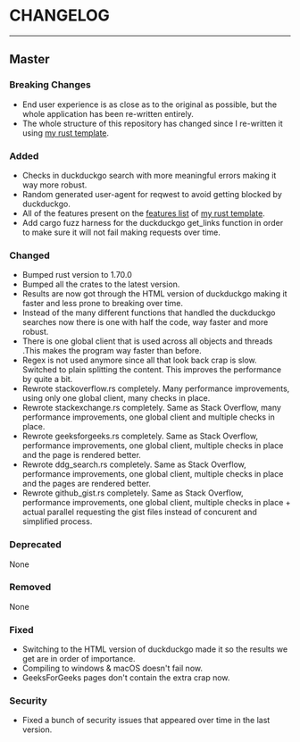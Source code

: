 # CHANGELOG

---

## Master

### Breaking Changes

- End user experience is as close as to the original as possible, but the whole
  application has been re-written entirely.
- The whole structure of this repository has changed since I re-written it using
  [my rust template](https://github.com/Obscurely/RustTemplate).

### Added

- Checks in duckduckgo search with more meaningful errors making it way more
  robust.
- Random generated user-agent for reqwest to avoid getting blocked by
  duckduckgo.
- All of the features present on the
  [features list](https://obscurely.github.io/RustTemplate/template/FEATURES.html)
  of [my rust template](https://github.com/Obscurely/RustTemplate).
- Add cargo fuzz harness for the duckduckgo get_links function in order to make
  sure it will not fail making requests over time.

### Changed

- Bumped rust version to 1.70.0
- Bumped all the crates to the latest version.
- Results are now got through the HTML version of duckduckgo making it faster
  and less prone to breaking over time.
- Instead of the many different functions that handled the duckduckgo searches
  now there is one with half the code, way faster and more robust.
- There is one global client that is used across all objects and threads .This
  makes the program way faster than before.
- Regex is not used anymore since all that look back crap is slow. Switched to
  plain splitting the content. This improves the performance by quite a bit.
- Rewrote stackoverflow.rs completely. Many performance improvements, using only
  one global client, many checks in place.
- Rewrote stackexchange.rs completely. Same as Stack Overflow, many performance
  improvements, one global client and multiple checks in place.
- Rewrote geeksforgeeks.rs completely. Same as Stack Overflow, performance
  improvements, one global client, multiple checks in place and the page is
  rendered better.
- Rewrote ddg_search.rs completely. Same as Stack Overflow, performance
  improvements, one global client, multiple checks in place and the pages are
  rendered better.
- Rewrote github_gist.rs completely. Same as Stack Overflow, performance
  improvements, one global client, multiple checks in place + actual parallel
  requesting the gist files instead of concurent and simplified process.

### Deprecated

None

### Removed

None

### Fixed

- Switching to the HTML version of duckduckgo made it so the results we get are
  in order of importance.
- Compiling to windows & macOS doesn't fail now.
- GeeksForGeeks pages don't contain the extra crap now.

### Security

- Fixed a bunch of security issues that appeared over time in the last version.
